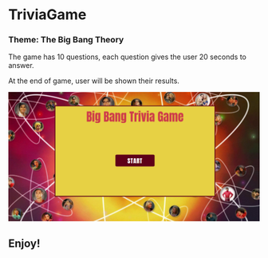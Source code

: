 # TriviaGame

### Theme: The Big Bang Theory

The game has 10 questions, each question gives the user 20 seconds to answer. 

At the end of game, user will be shown their results.

![Trivia](assets/images/trivia.png)

## Enjoy!